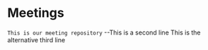 # Meetings
`This is our meeting repository`
--This is a second line
This is the alternative third line
